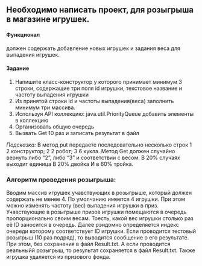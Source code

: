 ## Необходимо написать проект, для розыгрыша в магазине игрушек. 
#### Функционал
должен содержать добавление новых игрушек и задания веса для выпадения
игрушек.

#### Задание
1) Напишите класс-конструктор у которого принимает минимум 3 строки,
содержащие три поля id игрушки, текстовое название и частоту выпадения
игрушки
2) Из принятой строки id и частоты выпадения(веса) заполнить минимум три
массива.
3) Используя API коллекцию: java.util.PriorityQueue добавить элементы в
коллекцию
4) Организовать общую очередь 
5) Вызвать Get 10 раз и записать результат в файл

*Подсказка:*
В метод put передаете последовательно несколько строк
1 2 конструктор;
2 2 робот;
3 6 кукла.
Метод Get должен случайно вернуть либо “2”, либо “3” и соответствии с весом.
В 20% случаях выходит единица
В 20% двойка
И в 60% тройка.

### Алгоритм проведения розыгрыша:
Вводим массив игрушек учавствующих в розыгрыше, который должен содержать не менее 4.
По умолчанию имеется 4 игрушки.
При этом можно изменять частоту (вес) выпадения игрушки в приз.
Учавствующие в розыгрыше призов игрушки помещаются в очередь пропорционально своим весам.
Тоесть, какой вес игрушки столько раз её ID заносится в очередь.
Далее рэндомно определяется индекс очереди которому соответствует ID игрушки.
Если проводится тестовый розыгрыш (10 раз подряд), то выводится сообщение о его результате.
При этом, без сохранения в файл Result.txt.
А если проводится реальныйй розыгрыш, то результат сохраняется в файл Result.txt.
Также игрушка удаляется из призового фонда.
